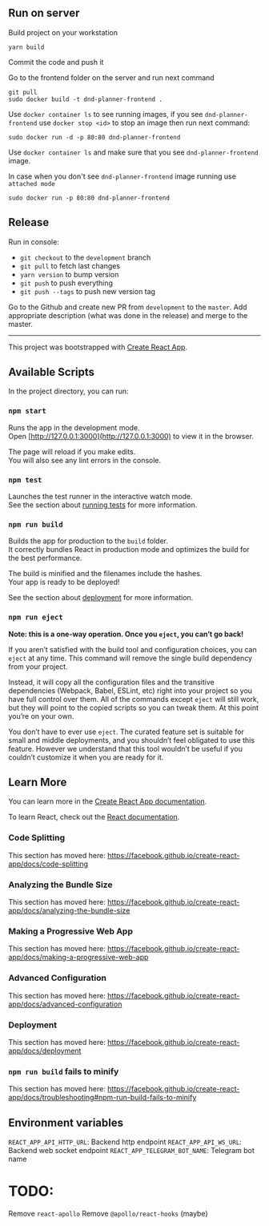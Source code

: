 ## Run on server

Build project on your workstation

```
yarn build
```

Commit the code and push it

Go to the frontend folder on the server and run next command

```
git pull
sudo docker build -t dnd-planner-frontend .
```

Use `docker container ls` to see running images, if you see `dnd-planner-frontend` use `docker stop <id>` to stop an image then run next command:

```
sudo docker run -d -p 80:80 dnd-planner-frontend
```

Use `docker container ls` and make sure that you see `dnd-planner-frontend` image.

In case when you don't see `dnd-planner-frontend` image running use `attached mode`

```
sudo docker run -p 80:80 dnd-planner-frontend
```

## Release

Run in console:

- `git checkout` to the `development` branch
- `git pull` to fetch last changes
- `yarn version` to bump version
- `git push` to push everything
- `git push --tags` to push new version tag

Go to the Github and create new PR from `development` to the `master`. Add appropriate description (what was done in the release) and merge to the master.

---

This project was bootstrapped with [Create React App](https://github.com/facebook/create-react-app).

## Available Scripts

In the project directory, you can run:

### `npm start`

Runs the app in the development mode.<br>
Open [http://127.0.0.1:3000](http://127.0.0.1:3000) to view it in the browser.

The page will reload if you make edits.<br>
You will also see any lint errors in the console.

### `npm test`

Launches the test runner in the interactive watch mode.<br>
See the section about [running tests](https://facebook.github.io/create-react-app/docs/running-tests) for more information.

### `npm run build`

Builds the app for production to the `build` folder.<br>
It correctly bundles React in production mode and optimizes the build for the best performance.

The build is minified and the filenames include the hashes.<br>
Your app is ready to be deployed!

See the section about [deployment](https://facebook.github.io/create-react-app/docs/deployment) for more information.

### `npm run eject`

**Note: this is a one-way operation. Once you `eject`, you can’t go back!**

If you aren’t satisfied with the build tool and configuration choices, you can `eject` at any time. This command will remove the single build dependency from your project.

Instead, it will copy all the configuration files and the transitive dependencies (Webpack, Babel, ESLint, etc) right into your project so you have full control over them. All of the commands except `eject` will still work, but they will point to the copied scripts so you can tweak them. At this point you’re on your own.

You don’t have to ever use `eject`. The curated feature set is suitable for small and middle deployments, and you shouldn’t feel obligated to use this feature. However we understand that this tool wouldn’t be useful if you couldn’t customize it when you are ready for it.

## Learn More

You can learn more in the [Create React App documentation](https://facebook.github.io/create-react-app/docs/getting-started).

To learn React, check out the [React documentation](https://reactjs.org/).

### Code Splitting

This section has moved here: https://facebook.github.io/create-react-app/docs/code-splitting

### Analyzing the Bundle Size

This section has moved here: https://facebook.github.io/create-react-app/docs/analyzing-the-bundle-size

### Making a Progressive Web App

This section has moved here: https://facebook.github.io/create-react-app/docs/making-a-progressive-web-app

### Advanced Configuration

This section has moved here: https://facebook.github.io/create-react-app/docs/advanced-configuration

### Deployment

This section has moved here: https://facebook.github.io/create-react-app/docs/deployment

### `npm run build` fails to minify

This section has moved here: https://facebook.github.io/create-react-app/docs/troubleshooting#npm-run-build-fails-to-minify

## Environment variables

`REACT_APP_API_HTTP_URL`: Backend http endpoint
`REACT_APP_API_WS_URL`: Backend web socket endpoint
`REACT_APP_TELEGRAM_BOT_NAME`: Telegram bot name

# TODO:

Remove `react-apollo`
Remove `@apollo/react-hooks` (maybe)
